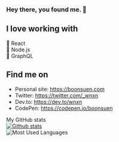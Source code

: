 ### Hey there, you found me. 👋

## I love working with
🌟 React<br>
🍏 Node.js<br>
🚀 GraphQL<br>

## Find me on
- Personal site: https://boonsuen.com
- Twitter: https://twitter.com/_wnxn
- Dev.to: https://dev.to/wnxn
- CodePen: https://codepen.io/boonsuen

My GitHub stats<br>
[![Github stats](https://github-readme-stats.vercel.app/api?username=boonsuen&show_icons=true&hide_title=true&hide_border=true)](https://boonsuen.com)<br>
![Most Used Languages](https://github-readme-stats.vercel.app/api/top-langs/?username=boonsuen&layout=compact&langs_count=6&hide_border=true)
<!-- 
<img src="https://raw.githubusercontent.com/boonsuen/boonsuen/master/header.svg" width="400" height="200"> -->
